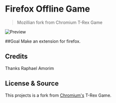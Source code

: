 # Firefox Offline Game

> Mozillian fork from Chromium T-Rex Game

![Preview](https://raw.githubusercontent.com/raphamorim/firefox-offline-game/gh-pages/images/card.jpg)

##Goal
Make an extension for firefox.

## Credits

Thanks Raphael Amorim

## License & Source

This projects is a fork from [Chromium's](https://chromium.googlesource.com/chromium/src.git) T-Rex Game.
